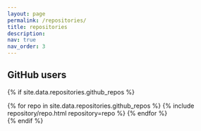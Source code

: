 ```yaml
---
layout: page
permalink: /repositories/
title: repositories
description: 
nav: true
nav_order: 3
---
```


## GitHub users

<!-- {% if site.data.repositories.github_users %}
<div class="repositories d-flex flex-wrap flex-md-row flex-column justify-content-between align-items-center">
  {% for user in site.data.repositories.github_users %}
    {% include repository/repo_user.html username=user %}
  {% endfor %}
</div> -->

<!-- --- -->

<!-- {% if site.repo_trophies.enabled %}
{% for user in site.data.repositories.github_users %}
  {% if site.data.repositories.github_users.size > 1 %}
  <h4>{{ user }}</h4>
	@@ -27,13 +27,13 @@ nav_order: 3
  {% include repository/repo_trophies.html username=user %}
  </div>
  --- -->
<!-- 
{% endfor %}
{% endif %}
{% endif %} -->

<!-- ## GitHub Repositories -->

{% if site.data.repositories.github_repos %}
<div class="repositories d-flex flex-wrap flex-md-row flex-column justify-content-between align-items-center">
  {% for repo in site.data.repositories.github_repos %}
    {% include repository/repo.html repository=repo %}
  {% endfor %}
</div>
{% endif %}
